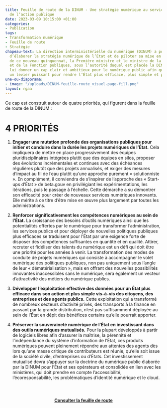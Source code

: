 ```yaml
---
title: Feuille de route de la DINUM - Une stratégie numérique au service de l'efficacité
  de l’action publique
date: 2023-03-09 10:15:00 +01:00
categories:
- Publication
tags:
- Transformation numérique
- Feuille de route
- Stratégie
chapeau-text: La direction interministérielle du numérique (DINUM) a pour mission
  d’élaborer la stratégie numérique de l’État et de piloter sa mise en œuvre. À l’aune
  de ce nouveau quinquennat, la Première ministre et le ministre de la Transformation
  et de la Fonction publiques, sous l’autorité duquel est placée la DINUM, ont souhaité
  lui donner un cap clair et ambitieux pour le numérique public afin qu’il constitue
  un levier puissant pour rendre l’État plus efficace, plus simple et plus souverain.
une-ou-diaporama:
- image: "/uploads/DINUM-feuille-route_visuel-page-fill.png"
layout: rgaa
---
```


Ce cap est construit autour de quatre priorités, qui figurent dans la feuille de route de la DINUM :

# 4 PRIORITÉS

1. **Engager une mutation profonde des organisations publiques pour initier et conduire dans la durée les projets numériques de l’État.** 
Cela impliquera de mettre en place progressivement des équipes pluridisciplinaires intégrées plutôt que des équipes en silos, proposer des évolutions incrémentales et continues avec des échéances régulières plutôt que des projets annualisés, et exiger des mesures d’impact au fil de l’eau plutôt qu’une approche purement « solutionniste ». En complément, il conviendra de s’inspirer de l’approche des « Start-ups d’État » de beta.gouv en privilégiant les expérimentations, les itérations, puis le passage à l’échelle. Cette démarche a su démontrer son efficacité pour créer de nouveaux services numériques innovants. Elle mérite à ce titre d’être mise en œuvre plus largement par toutes les administrations.

2. **Renforcer significativement les compétences numériques au sein de l’État.**
La croissance des besoins d’outils numériques ainsi que les potentialités offertes par le numérique pour transformer l’administration, les services publics et pour déployer de nouvelles politiques publiques plus efficaces se traduisent pour l’État par une exigence forte de disposer des compétences suffisantes en quantité et en qualité. Attirer, recruter et fidéliser des talents du numérique est un défi qui doit être une priorité pour les années à venir. La transformation des modes de conduite de projets numériques qui consiste à accompagner le volet numérique des politiques publiques, non pas uniquement sous l’angle de leur « dématérialisation », mais en offrant des nouvelles possibilités innovantes inaccessibles sans le numérique, sera également un vecteur d’attractivité des métiers du numérique publics.
 
3. **Développer l’exploitation effective des données pour un État plus efficace dans son action et plus simple vis-à-vis des citoyens, des entreprises et des agents publics.**
Cette exploitation qui a transformé de nombreux secteurs d’activité privés, des transports à la finance en passant par la grande distribution, n’est pas suffisamment déployée au sein de l’État en dépit des bénéfices certains qu’elle pourrait apporter.

4. **Préserver la souveraineté numérique de l’État en investissant dans des outils numériques mutualisés.**
Pour la plupart développés à partir de logiciels libres afin d’assurer la maîtrise, la pérennité et l’indépendance du système d’information de l’État, ces produits numériques peuvent pleinement répondre aux attentes des agents dès lors qu’une masse critique de contributeurs est réunie, qu’elle soit issue de la société civile, d’entreprises ou d’États. Cet investissement mutualisé devra s’appuyer sur la doctrine du numérique public élaborée par la DINUM pour l’État et ses opérateurs et consolidée en lien avec les ministères, qui doit prendre en compte l’accessibilité, l’écoresponsabilité, les problématiques d’identité numérique et le cloud.

<div align="center" style="margin-bottom: 30px; margin-top: 4em;"><a href="/uploads/Feuille-de-route-DINUM.pdf" class="button" title="Consulter la feuille de route"><b>Consulter la feuille de route</b></a></div>